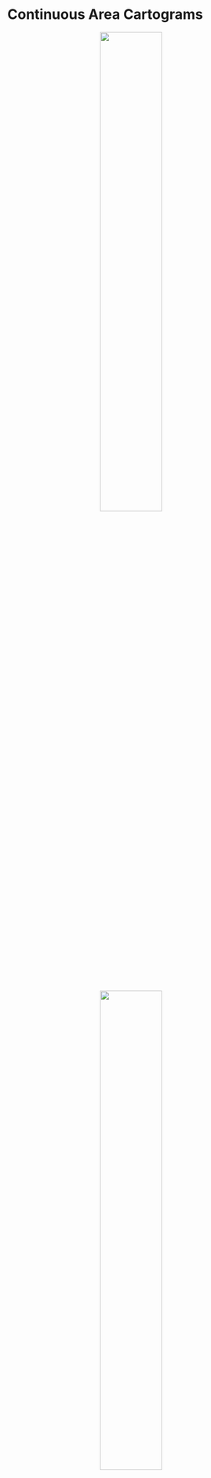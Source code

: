 # Continuous Area Cartograms

<p align="center">
  <img src="examples/build_from_polygons/output/animated.gif" height="50%" />

  <img src="examples/cmc_gnds_by_population/output/animated.gif" height="50%" />

  <img src="examples/cmb_pds_by_population/output/animated.gif" height="50%" />

  <img src="examples/build_from_ents/output/animated.gif" height="50%" />

  <img src="examples/build_from_topojson/output/animated.gif" height="50%" />

  <img src="examples/lk_districts_by_population/output/animated.gif" height="50%" />

  <img src="examples/lk_pds_by_electors/output/animated.gif" height="50%" />

  <img src="examples/world_countries_by_population/output/animated.gif" height="50%" />
</p>

This repository implements Dougenik, Chrisman, and Niemeyer's algorithm, which they described in the 1985 paper, *[An Algorithm to Construct Continuous Area Cartograms](references/paper.pdf)*.

We refer to the algorithm as the *DNC Algorithm*, after its authors.

## Background

### What is a Cartogram?

A cartogram is a map in which some thematic mapping variable, such as population or Gross Domestic Product (GDP), is substituted for land area or distance. The geometry or space of the map is distorted in order to convey the information of this alternate variable. Cartograms help to visualize the relative sizes of the variables in a way that a traditional map does not, making them useful tools in geographical statistics.

### What is a Continuous Area Cartogram (CAC)?

A Continuous Area Cartogram (CAC) is a type of cartogram where the map is distorted gradually and smoothly to reflect a specific variable while maintaining the contiguous nature of regions. Unlike other cartograms that might use non-contiguous shapes or overlapping regions, CACs ensure that all areas are mapped to contiguous regions, preserving neighboring relationships. This makes them more recognizable and easier to understand in terms of geographical layout.

### Why are Cartograms Useful?

Cartograms are especially useful for providing a visual representation of statistical data, allowing for easy comparisons and understanding of geographic distributions of data. They highlight disparities and patterns that might be overlooked in standard map representations. For example, a cartogram can make it visually apparent how much larger the population of one city is compared to another, despite the actual geographic size being smaller.

## Install

```bash
pip install continuous_area_cartograms-nuuuwan
```

## Examples

In this example, we take a simple map consisting of four squares of equal area, and modify it such that one square ends up 4 times has large as the others.

<p align="center">
  <img src="examples/build_from_polygons/output/images/000.png" height="50%" />
</p>

First, construct a **DNC object**, providing the regions (as shapely Polygons) and their corresponding values.

Second, call **run** which returns a new polygon, appropriately modified.

```python
    import os

    from shapely import Polygon

    from cac import DNC

    polygons = [
        Polygon(
            [
                (0, 0),
                (0, 1),
                (1, 1),
                (1, 0),
                (0, 0),
            ]
        ),
        Polygon(
            [
                (1, 0),
                (1, 1),
                (2, 1),
                (2, 0),
                (1, 0),
            ]
        ),
        Polygon(
            [
                (0, 1),
                (0, 2),
                (1, 2),
                (1, 1),
                (0, 1),
            ]
        ),
        Polygon(
            [
                (1, 1),
                (1, 2),
                (2, 2),
                (2, 1),
                (1, 1),
            ]
        ),
    ]

    dnc = DNC(
        polygons,
        [1, 4, 1, 1],
    )

    new_polygon = dnc.run(
        dir_output=os.path.join(
            os.path.dirname(__file__),
            'output',
        )
    )

    print(new_polygon)

```

Output:

```bash
[<POLYGON ((0.032 0.232, 0.142 0.979, 0.68 1.32, 0.587 0.078, 0.032 0.232))>, <POLYGON ((0.587 0.078, 0.68 1.32, 1.922 1.413, 2.122 -0.122, 0.587 0.078))>, <POLYGON ((0.142 0.979, 0.112 1.888, 1.021 1.858, 0.68 1.32, 0.142 0.979))>, <POLYGON ((0.68 1.32, 1.021 1.858, 1.768 1.968, 1.922 1.413, 0.68 1.32))>]
```

<p align="center">
  <img src="examples/build_from_polygons/output/images/013.png" height="50%" />
</p>

The output directory (*dir_output*) stores the following content:

* geojson: GeoJSON files for each step of the algorithm
* images: Rendered images for each step of the algorithm
* animated.gif: Images combined into an animated GIF

<p align="center">
  <img src="examples/build_from_polygons/output/animated.gif" height="50%" />
</p>

Alternatively, DNCs objects can be constructed from [geopandas.GeoDataFrame](https://geopandas.org/en/stable/docs/reference/api/geopandas.GeoDataFrame.html) objects, [TopoJSON](https://openlayers.org/en/latest/examples/topojson.html), [GeoJSON](https://geojson.org/) or [gig.Ent](https://github.com/nuuuwan/gig) objects.

```python
    @classmethod
    def from_gdf(cls, gdf: gpd.GeoDataFrame, values: list[float], **kwargs):
        ...

    @classmethod
    def from_geojson(cls, geojson_path: str, values: list[float], **kwargs):
        ...

    @classmethod
    def from_topojson(cls, topojson_path: str, values: list[float], **kwargs):
        ...

    @classmethod
    def from_ents(cls, ents: list[Ent], values: list[float], **kwargs):
        ...
```

For more details and source code, see [examples/README.md](examples/README.md).

## The [Algorithm](references/paper.pdf)

```pseudocode
For each polygon
    Read and store PolygonValue (negative value illegal)
    Sum PolygonValue into TotalValue
 
For each iteration (user controls when done)
    For each polygon
        Calculate area and centroid (using current boundaries)
    Sum areas into TotalArea
    
    For each polygon
        Desired = (TotalArea * (PolygonValue / TotalValue))
        Radius = √ (Area / 𝜋)
        Mass = √ (Desired / 𝜋) - √ (Area / 𝜋)
        SizeError = Max(Area, Desired) / Min(Area, Desired)
    ForceReductionFactor = 1 / (1 + Mean (SizeError))

    For each boundary line; Read coordinate chain
        For each coordinate pair
            For each polygon centroid
                Find angle, Distance from centroid to coordinate
                    If (Distance > Radius of polygon)
                        Fij = Mas * (Radius / Distance)
                    Else
                        Fij = Mass * (Distance² / Radius²) * (4 - 3 * (Distance / Radius))
            Using Fij and angles, calculate vector sum
            Multiply by ForceReductionFactor
            Move coordinate accordingly
        Write distorted line to output and plot result
```

The intuition behind DNC, is as follows:

Our map is a collection of polygons, each representing a region. Some polygons need to be expanded, while others need to be contracted.

Every polygon influences how every point in every polygon is moved to achieve the expansion/contraction. Hence, the algorithm is *O(nm)*, where *n = number of polygons* and *m = number of points in each polygon*.
